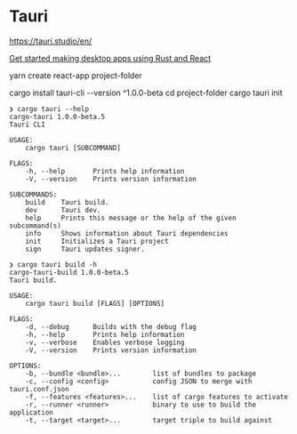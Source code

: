 # Tauri

https://tauri.studio/en/

[Get started making desktop apps using Rust and React](https://kent.medium.com/get-started-making-desktop-apps-using-rust-and-react-78a7e07433ce)

yarn create react-app project-folder

cargo install tauri-cli --version ^1.0.0-beta
cd project-folder
cargo tauri init

```
❯ cargo tauri --help
cargo-tauri 1.0.0-beta.5
Tauri CLI

USAGE:
    cargo tauri [SUBCOMMAND]

FLAGS:
    -h, --help       Prints help information
    -V, --version    Prints version information

SUBCOMMANDS:
    build    Tauri build.
    dev      Tauri dev.
    help     Prints this message or the help of the given subcommand(s)
    info     Shows information about Tauri dependencies
    init     Initializes a Tauri project
    sign     Tauri updates signer.

❯ cargo tauri build -h
cargo-tauri-build 1.0.0-beta.5
Tauri build.

USAGE:
    cargo tauri build [FLAGS] [OPTIONS]

FLAGS:
    -d, --debug      Builds with the debug flag
    -h, --help       Prints help information
    -v, --verbose    Enables verbose logging
    -V, --version    Prints version information

OPTIONS:
    -b, --bundle <bundle>...        list of bundles to package
    -c, --config <config>           config JSON to merge with tauri.conf.json
    -f, --features <features>...    list of cargo features to activate
    -r, --runner <runner>           binary to use to build the application
    -t, --target <target>...        target triple to build against
```
